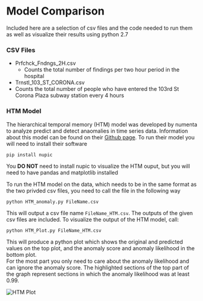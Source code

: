 # Model Comparison

Included here are a selection of csv files and the code needed to run them as
well as visualize their results using python 2.7

### CSV Files
- Prfchck_Fndngs_2H.csv
  - Counts the total number of findings per two hour period in the hospital
- Trnstl_103_ST_CORONA.csv
 - Counts the total number of people who have entered the 103rd St Corona Plaza
  subway station every 4 hours


### HTM Model
The hierarchical temporal memory (HTM) model was developed by numenta to analyze
predict and detect anaomalies in time series data.  Information about this model
can be found on their [Github page](https://github.com/numenta/nupic).  To run
their model you will need to install their software

    pip install nupic

You **DO NOT** need to install nupic to visualize the HTM ouput, but you will
need to have pandas and matplotlib installed

To run the HTM model on the data, which needs to be in the same format as the two
privded csv files, you need to call the file in the following way

    python HTM_anomaly.py FileName.csv

This will output a csv file name `FileName_HTM.csv`.  The outputs of the given
csv files are included.  To visualize the output of the HTM model, call:

    python HTM_Plot.py FileName_HTM.csv

This will produce a python plot which shows the original and predicted values on
the top plot, and the anomaly score and anomaly likelihood in the bottom plot.  
For the most part you only need to care about the anomaly likelihood and can
ignore the anomaly score.  The highlighted sections of the top part of the graph
represent sections in which the anomaly likelihood was at least 0.99.

![HTM Plot](https://github.com/mseinstein/HTM/blob/master/ModelComparison/HTMplotExample.png)

